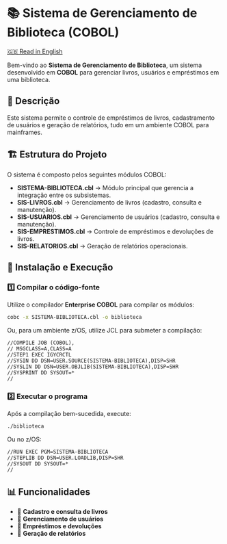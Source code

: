 # 📚 Sistema de Gerenciamento de Biblioteca (COBOL)

[🇬🇧 Read in English](README.md)

Bem-vindo ao **Sistema de Gerenciamento de Biblioteca**, um sistema desenvolvido em **COBOL** para gerenciar livros, usuários e empréstimos em uma biblioteca.

## 📌 Descrição

Este sistema permite o controle de empréstimos de livros, cadastramento de usuários e geração de relatórios, tudo em um ambiente COBOL para mainframes.

## 🏗 Estrutura do Projeto

O sistema é composto pelos seguintes módulos COBOL:

- **SISTEMA-BIBLIOTECA.cbl** → Módulo principal que gerencia a integração entre os subsistemas.
- **SIS-LIVROS.cbl** → Gerenciamento de livros (cadastro, consulta e manutenção).
- **SIS-USUARIOS.cbl** → Gerenciamento de usuários (cadastro, consulta e manutenção).
- **SIS-EMPRESTIMOS.cbl** → Controle de empréstimos e devoluções de livros.
- **SIS-RELATORIOS.cbl** → Geração de relatórios operacionais.

## 🚀 Instalação e Execução

### 1️⃣ Compilar o código-fonte

Utilize o compilador **Enterprise COBOL** para compilar os módulos:

```sh
cobc -x SISTEMA-BIBLIOTECA.cbl -o biblioteca
```

Ou, para um ambiente z/OS, utilize JCL para submeter a compilação:

```
//COMPILE JOB (COBOL),
// MSGCLASS=A,CLASS=A
//STEP1 EXEC IGYCRCTL
//SYSIN DD DSN=USER.SOURCE(SISTEMA-BIBLIOTECA),DISP=SHR
//SYSLIN DD DSN=USER.OBJLIB(SISTEMA-BIBLIOTECA),DISP=SHR
//SYSPRINT DD SYSOUT=*
//
```

### 2️⃣ Executar o programa

Após a compilação bem-sucedida, execute:

```sh
./biblioteca
```

Ou no z/OS:

```
//RUN EXEC PGM=SISTEMA-BIBLIOTECA
//STEPLIB DD DSN=USER.LOADLIB,DISP=SHR
//SYSOUT DD SYSOUT=*
//
```

## 📊 Funcionalidades

- 📘 **Cadastro e consulta de livros**
- 👤 **Gerenciamento de usuários**
- 🔄 **Empréstimos e devoluções**
- 📑 **Geração de relatórios**

